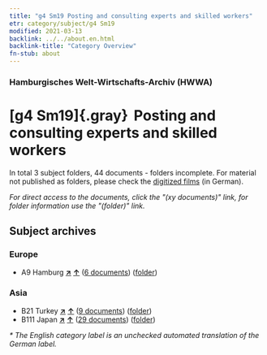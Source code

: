 ```yaml
---
title: "g4 Sm19 Posting and consulting experts and skilled workers"
etr: category/subject/g4 Sm19
modified: 2021-03-13
backlink: ../../about.en.html
backlink-title: "Category Overview"
fn-stub: about
---
```


### Hamburgisches Welt-Wirtschafts-Archiv (HWWA)
# [g4 Sm19]{.gray}&#8201; Posting and consulting experts and skilled workers&#160; 





In total 3 subject folders, 44 documents - folders incomplete.
For material not published as folders, please check the [digitized films](/film/h1_sh) (in German).

_For direct access to the documents, click the "(xy documents)" link, for folder information use the "(folder)" link._

## Subject archives



### Europe

- A9 Hamburg [**&nearr;**](../../../geo/i/140905/about.en.html "Hamburg (all folders)") [**&uarr;**](../../../geo/about.en.html#A9 "Country category system") (<a href="https://pm20.zbw.eu/dfgview/sh/140905,144491" title="about: Hamburg : Posting and consulting experts and skilled workers" target="_blank">6 documents</a>) ([folder](http://purl.org/pressemappe20/folder/sh/140905,144491))

### Asia

- B21 Turkey [**&nearr;**](../../../geo/i/141111/about.en.html "Turkey (all folders)") [**&uarr;**](../../../geo/about.en.html#B21 "Country category system") (<a href="https://pm20.zbw.eu/dfgview/sh/141111,144491" title="about: Turkey : Posting and consulting experts and skilled workers" target="_blank">9 documents</a>) ([folder](http://purl.org/pressemappe20/folder/sh/141111,144491))
- B111 Japan [**&nearr;**](../../../geo/i/141272/about.en.html "Japan (all folders)") [**&uarr;**](../../../geo/about.en.html#B111 "Country category system") (<a href="https://pm20.zbw.eu/dfgview/sh/141272,144491" title="about: Japan : Posting and consulting experts and skilled workers" target="_blank">29 documents</a>) ([folder](http://purl.org/pressemappe20/folder/sh/141272,144491))


_* The English category label is an unchecked automated translation of the German label._

